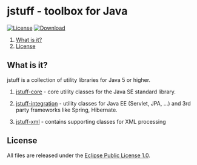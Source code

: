 # jstuff - toolbox for Java

[![License](https://img.shields.io/github/license/sebthom/jstuff.svg?label=License)](LICENSE.txt)
[![Download](https://api.bintray.com/packages/sebthom/maven/jstuff/images/download.svg)](https://bintray.com/sebthom/maven/jstuff/_latestVersion)

1. [What is it?](#what-is-it)
1. [License](#license)


## <a name="what-is-it"></a>What is it?

jstuff is a collection of utility libraries for Java 5 or higher.

1. [jstuff-core](/jstuff-core/src/main/java/net/sf/jstuff/core) - core utility classes for the Java SE standard library.

1. [jstuff-integration](/jstuff-integration/src/main/java/net/sf/jstuff/integration) - utility classes for Java EE (Servlet, JPA, ...) and 3rd party frameworks like Spring, Hibernate.

1. [jstuff-xml](/jstuff-xml/src/main/java/net/sf/jstuff/xml) - contains supporting classes for XML processing


## <a name="license"></a>License

All files are released under the [Eclipse Public License 1.0](LICENSE.txt).
